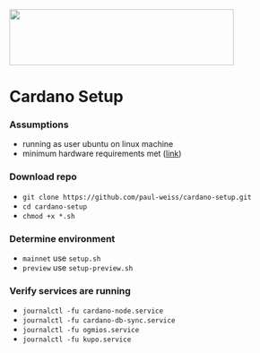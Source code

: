  <img src="https://cardano.org/img/cardano-logo-blue.svg" width="400" height="100">

# Cardano Setup

### Assumptions
* running as user ubuntu on linux machine
* minimum hardware requirements met ([link](https://developers.cardano.org/docs/operate-a-stake-pool/hardware-requirements/))

### Download repo
* `git clone https://github.com/paul-weiss/cardano-setup.git`
* `cd cardano-setup`
* `chmod +x *.sh`

### Determine environment
* `mainnet` use `setup.sh`
* `preview` use `setup-preview.sh`

### Verify services are running
* `journalctl -fu cardano-node.service`
* `journalctl -fu cardano-db-sync.service`
* `journalctl -fu ogmios.service`
* `journalctl -fu kupo.service`

